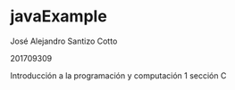 # javaExample

José Alejandro Santizo Cotto

201709309

Introducción a la programación y computación 1 sección C